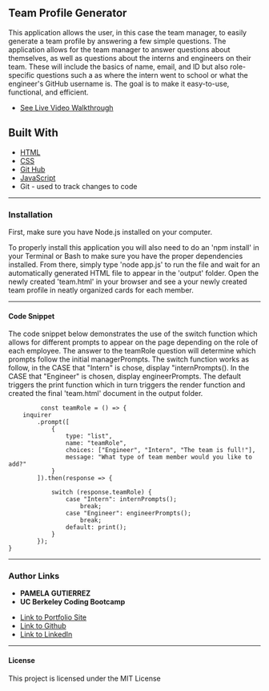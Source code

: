 ## Team Profile Generator

This application allows the user, in this case the team manager, to easily generate a team profile by answering a few simple questions. The application allows for the team manager to answer questions about themselves, as well as questions about the interns and engineers on their team. These will include the basics of name, email, and ID but also role-specific questions such a as where the intern went to school or what the engineer's GitHub username is. The goal is to make it easy-to-use, functional, and efficient. 

* [See Live Video Walkthrough](https://drive.google.com/file/d/1EGc6n-4snmD368iOmSafDcfqN8qh6aUw/view)

## **Built With**
* [HTML](https://developer.mozihlla.org/en-US/docs/Web/HTML)
* [CSS](https://developer.mozilla.org/en-US/docs/Web/CSS)
* [Git Hub](https://github.com/)
* [JavaScript](https://www.javascript.com/)
*  Git - used to track changes to code
______________________________________________________________________________
  
### **Installation**

First, make sure you have Node.js installed on your computer.

To properly install this application you will also need to do an 'npm install' in your Terminal or Bash to make sure you have the proper dependencies installed. From there, simply type 'node app.js' to run the file and wait for an automatically generated HTML file to appear in the 'output' folder. Open the newly created 'team.html' in your browser and see a your newly created team profile in neatly organized cards for each member.

______________________________________________________________________________

#### **Code Snippet**

The code snippet below demonstrates the use of the switch function which allows for different prompts to appear on the page depending on the role of each employee. The answer to the teamRole question will determine which prompts follow the initial managerPrompts. The switch function works as follow, in the CASE that "Intern" is chose, display "internPrompts(). In the CASE that "Engineer" is chosen, display engineerPrompts. The default triggers the print function which in turn triggers the render function and created the final 'team.html' document in the output folder. 
```
         const teamRole = () => {
    inquirer
        .prompt([
            {
                type: "list",
                name: "teamRole",
                choices: ["Engineer", "Intern", "The team is full!"],
                message: "What type of team member would you like to add?"
            }
        ]).then(response => {

            switch (response.teamRole) {
                case "Intern": internPrompts();
                    break;
                case "Engineer": engineerPrompts();
                    break;
                default: print();
            }
        });
}

```


______________________________________________________________________________

### **Author Links**

* **PAMELA GUTIERREZ**
* **UC Berkeley Coding Bootcamp**
  
- [Link to Portfolio Site](https://pamela-gutierrez.github.io/updated-portfolio/)
- [Link to Github](https://github.com/pamela-gutierrez) 
- [Link to LinkedIn](www.linkedin.com/in/pamela-gutierrez)



______________________________________________________________________________

#### **License**

This project is licensed under the MIT License


   